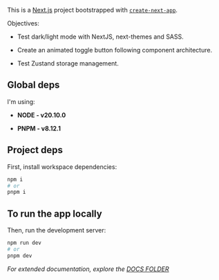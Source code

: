 This is a [Next.js](https://nextjs.org/) project bootstrapped with [`create-next-app`](https://github.com/vercel/next.js/tree/canary/packages/create-next-app).

Objectives:

- Test dark/light mode with NextJS, next-themes and SASS.

- Create an animated toggle button following component architecture.

- Test Zustand storage management.

## Global deps

I'm using:

- **NODE - v20.10.0**

- **PNPM - v8.12.1**

## Project deps

First, install workspace dependencies:

```sh
npm i
# or
pnpm i
```

## To run the app locally

Then, run the development server:

```sh
npm run dev
# or
pnpm dev
```

_For extended documentation, explore the [DOCS FOLDER](./docs/)_
